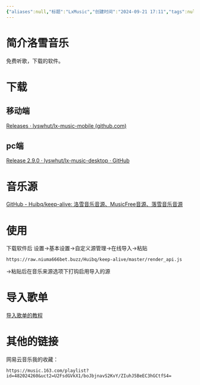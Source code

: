 ```yaml
---
{"aliases":null,"标题":"LxMusic","创建时间":"2024-09-21 17:11","tags":null,"dg-publish":true,"permalink":"/5000工具/LxMusic/","dgPassFrontmatter":true}
---
```


# 简介洛雪音乐
免费听歌，下载的软件。
# 下载
## 移动端
[Releases · lyswhut/lx-music-mobile (github.com)](https://github.com/lyswhut/lx-music-mobile/releases)
## pc端
[Release 2.9.0 · lyswhut/lx-music-desktop · GitHub](https://github.com/lyswhut/lx-music-desktop/releases/tag/v2.9.0)
# 音乐源
[GitHub - Huibq/keep-alive: 洛雪音乐音源、MusicFree音源、落雪音乐音源](https://github.com/Huibq/keep-alive)
# 使用
下载软件后
设置->基本设置->自定义源管理->在线导入->粘贴
```
https://raw.niuma666bet.buzz/Huibq/keep-alive/master/render_api.js
```
->粘贴后在音乐来源选项下打钩启用导入的源
# 导入歌单

[导入歌单的教程](https://docs.lxmusic.top/desktop/document/songlist/open.html#%E5%9B%BE%E7%89%87%E6%95%99%E7%A8%8B)

# 其他的链接

网易云音乐我的收藏：
```
https://music.163.com/playlist?id=482024260&uct2=U2FsdGVkX1/boJbjnavS2KvY/ZIuhJ5BeEC3hGCtfS4=
```